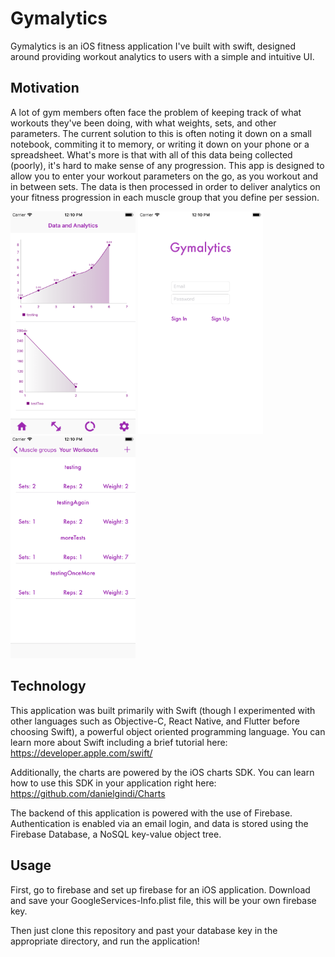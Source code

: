# Gymalytics

Gymalytics is an iOS fitness application I've built with swift, designed around providing workout analytics to users with a simple and intuitive UI.

## Motivation
A lot of gym members often face the problem of keeping track of what workouts they've been doing, with what weights, sets, and other parameters. The current solution to this is often noting it down on a small notebook, commiting it to memory, or writing it down on your phone or a spreadsheet. What's more is that with all of this data being collected (poorly), it's hard to make sense of any progression. This app is designed to allow you to enter your workout parameters on the go, as you workout and in between sets. The data is then processed in order to deliver analytics on your fitness progression in each muscle group that you define per session.

<p float="center">
  <img src="examples/Data.png" width="200" />
  <img src="examples/login.png" width="200" /> 
  <img src="examples/log.png" width="200" />
</p>

## Technology
This application was built primarily with Swift (though I experimented with other languages such as Objective-C, React Native, and Flutter before choosing Swift), a powerful object oriented programming language. You can learn more about Swift including a brief tutorial here:
https://developer.apple.com/swift/

Additionally, the charts are powered by the iOS charts SDK. You can learn how to use this SDK in your application right here:
https://github.com/danielgindi/Charts

The backend of this application is powered with the use of Firebase. Authentication is enabled via an email login, and data is stored using the Firebase Database, a NoSQL key-value object tree.

## Usage
First, go to firebase and set up firebase for an iOS application. Download and save your GoogleServices-Info.plist file, this will be your own firebase key.

Then just clone this repository and past your database key in the appropriate directory, and run the application!